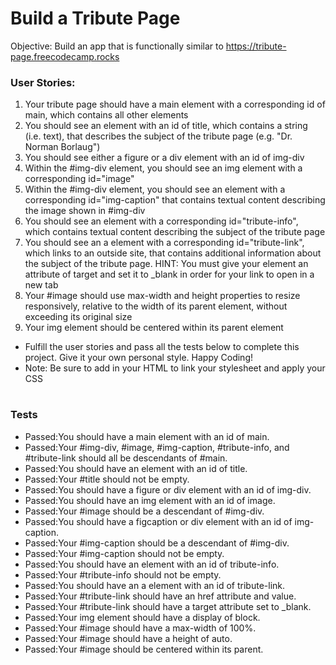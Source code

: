 # Build a Tribute Page
Objective: Build an app that is functionally similar to https://tribute-page.freecodecamp.rocks

### User Stories:

1. Your tribute page should have a main element with a corresponding id of main, which contains all other elements
2. You should see an element with an id of title, which contains a string (i.e. text), that describes the subject of the tribute page (e.g. "Dr. Norman Borlaug")
3. You should see either a figure or a div element with an id of img-div
4. Within the #img-div element, you should see an img element with a corresponding id="image"
5. Within the #img-div element, you should see an element with a corresponding id="img-caption" that contains textual content describing the image shown in #img-div
6. You should see an element with a corresponding id="tribute-info", which contains textual content describing the subject of the tribute page
7. You should see an a element with a corresponding id="tribute-link", which links to an outside site, that contains additional information about the subject of the tribute page. HINT: You must give your element an attribute of target and set it to _blank in order for your link to open in a new tab
8. Your #image should use max-width and height properties to resize responsively, relative to the width of its parent element, without exceeding its original size
9. Your img element should be centered within its parent element
- Fulfill the user stories and pass all the tests below to complete this project. Give it your own personal style. Happy Coding!
- Note: Be sure to add <link rel="stylesheet" href="styles.css"> in your HTML to link your stylesheet and apply your CSS
#
### Tests
- Passed:You should have a main element with an id of main.
- Passed:Your #img-div, #image, #img-caption, #tribute-info, and #tribute-link should all be descendants of #main.
- Passed:You should have an element with an id of title.
- Passed:Your #title should not be empty.
- Passed:You should have a figure or div element with an id of img-div.
- Passed:You should have an img element with an id of image.
- Passed:Your #image should be a descendant of #img-div.
- Passed:You should have a figcaption or div element with an id of img-caption.
- Passed:Your #img-caption should be a descendant of #img-div.
- Passed:Your #img-caption should not be empty.
- Passed:You should have an element with an id of tribute-info.
- Passed:Your #tribute-info should not be empty.
- Passed:You should have an a element with an id of tribute-link.
- Passed:Your #tribute-link should have an href attribute and value.
- Passed:Your #tribute-link should have a target attribute set to _blank.
- Passed:Your img element should have a display of block.
- Passed:Your #image should have a max-width of 100%.
- Passed:Your #image should have a height of auto.
- Passed:Your #image should be centered within its parent.